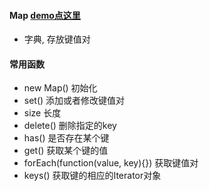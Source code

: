 #### Map    [demo点这里](https://github.com/baoendemao/javascript-summary/tree/master/demos/demo-map/map-1.js)
* 字典, 存放键值对
#### 常用函数
* new Map() 初始化
* set()   添加或者修改键值对
* size    长度
* delete()  删除指定的key
* has()   是否存在某个键
* get()   获取某个键的值
* forEach(function(value, key){})  获取键值对  
* keys()   获取键的相应的Iterator对象
